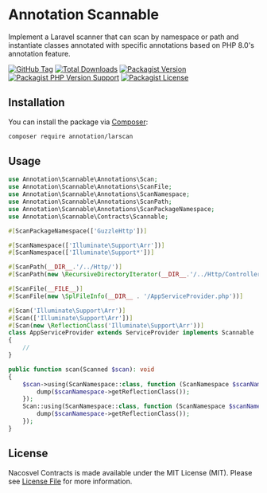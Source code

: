 # Annotation Scannable

Implement a Laravel scanner that can scan by namespace or path and instantiate classes annotated with specific annotations based on PHP 8.0's annotation feature.

[![GitHub Tag](https://img.shields.io/github/v/tag/dependencies-packagist/annotation-larscan)](https://github.com/dependencies-packagist/annotation-larscan/tags)
[![Total Downloads](https://img.shields.io/packagist/dt/annotation/larscan?style=flat-square)](https://packagist.org/packages/annotation/larscan)
[![Packagist Version](https://img.shields.io/packagist/v/annotation/larscan)](https://packagist.org/packages/annotation/larscan)
[![Packagist PHP Version Support](https://img.shields.io/packagist/php-v/annotation/larscan)](https://github.com/dependencies-packagist/annotation-larscan)
[![Packagist License](https://img.shields.io/github/license/dependencies-packagist/annotation-larscan)](https://github.com/dependencies-packagist/annotation-larscan)

## Installation

You can install the package via [Composer](https://getcomposer.org/):

```bash
composer require annotation/larscan
```

## Usage

```php
use Annotation\Scannable\Annotations\Scan;
use Annotation\Scannable\Annotations\ScanFile;
use Annotation\Scannable\Annotations\ScanNamespace;
use Annotation\Scannable\Annotations\ScanPath;
use Annotation\Scannable\Annotations\ScanPackageNamespace;
use Annotation\Scannable\Contracts\Scannable;

#[ScanPackageNamespace(['GuzzleHttp'])]

#[ScanNamespace(['Illuminate\Support\Arr'])]
#[ScanNamespace(['Illuminate\Support*'])]

#[ScanPath(__DIR__.'/../Http/')]
#[ScanPath(new \RecursiveDirectoryIterator(__DIR__.'/../Http/Controllers'))]

#[ScanFile(__FILE__)]
#[ScanFile(new \SplFileInfo(__DIR__ . '/AppServiceProvider.php'))]

#[Scan('Illuminate\Support\Arr')]
#[Scan(['Illuminate\Support\Arr'])]
#[Scan(new \ReflectionClass('Illuminate\Support\Arr'))]
class AppServiceProvider extends ServiceProvider implements Scannable
{
    //
}
```

```php
public function scan(Scanned $scan): void
{
    $scan->using(ScanNamespace::class, function (ScanNamespace $scanNamespace) {
        dump($scanNamespace->getReflectionClass());
    });
    Scan::using(ScanNamespace::class, function (ScanNamespace $scanNamespace) {
        dump($scanNamespace->getReflectionClass());
    });
}
```

## License

Nacosvel Contracts is made available under the MIT License (MIT). Please see [License File](LICENSE) for more information.
